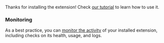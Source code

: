 Thanks for installing the extension! Check [our tutorial](https://docs.moralis.io/authentication-api/integrations/firebase-nodejs) to learn how to use it.

### Monitoring

As a best practice, you can [monitor the activity](https://firebase.google.com/docs/extensions/manage-installed-extensions#monitor) of your installed extension, including checks on its health, usage, and logs.

